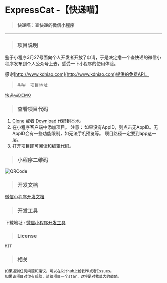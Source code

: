 ExpressCat -【快递喵】
==================

>#### 快递喵：查快递的微信小程序 

------

>### 项目说明

鉴于小程序3月27号面向个人开发者开放了申请，于是决定撸一个查快递的微信小程序发布到个人公众号上去，感受一下小程序的使用体验。

感谢[http://www.kdniao.com](http://www.kdniao.com)提供的免费API。

>###　项目地址

[快递喵DEMO](https://github.com/hicoldcat/ExpressCat)

>### 查看项目代码

1. [Clone](https://github.com/hicoldcat/ExpressCat.git) 或者 [Download](https://github.com/hicoldcat/ExpressCat/archive/master.zip) 代码到本地。
2. 在小程序客户端中添加项目。
    注意：
    	如果没有AppID，则点击无AppID。无AppID会有一些功能限制，如无法手机预览等。
        项目路径一定要到app这一层。
3. 打开项目即可阅读和编辑代码。

>### 小程序二维码

![QRCode](https://github.com/hicoldcat/ExpressCat/blob/master/img/gh_e9e6a84e8c88_258.jpg?raw=true)

>### 开发文档 

[微信小程序开发文档](https://mp.weixin.qq.com/debug/wxadoc/dev/)

>### 开发工具 

下载地址 : [微信小程序开发工具](https://mp.weixin.qq.com/debug/wxadoc/dev/devtools/download.html)

>### License

	MIT

>### 相关

    如果遇到任何问题和建议，可以在Github上给我PR或者Issues。
    如果该项目对你有帮助，请给项目一个star，这将是对我莫大的鼓励。